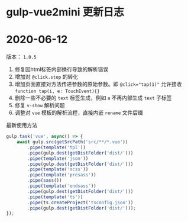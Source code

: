 # gulp-vue2mini 更新日志

# 2020-06-12

版本： `1.0.5`

1. 修复因html标签内部换行导致的解析错误
2. 增加对 `@click.stop` 的转化
3. 增加页面直接对方法传递参数的原始参数。即 `@click="tap(1)"`  允许接收  `function tap(i, e: TouchEvent){}`
4. 删除一些不必要的 `text` 标签生成，例如 `a` 不再内部生成 `text` 子标签
5. 修复 `v-show` 解析问题 
6. 调整对 `vue` 模板的解析流程，直接内嵌 `rename` 文件后缀

最新使用方法

```js
gulp.task('vue', async() => {
    await gulp.src(getSrcPath('src/**/*.vue'))
        .pipe(template('tpl'))
        .pipe(gulp.dest(getDistFolder('dist/')))
        .pipe(template('json'))
        .pipe(gulp.dest(getDistFolder('dist/')))
        .pipe(template('scss'))
        .pipe(template('presass'))
        .pipe(sass())
        .pipe(template('endsass'))
        .pipe(gulp.dest(getDistFolder('dist/')))
        .pipe(template('ts'))
        .pipe(ts.createProject('tsconfig.json'))
        .pipe(gulp.dest(getDistFolder('dist/')));
});
```